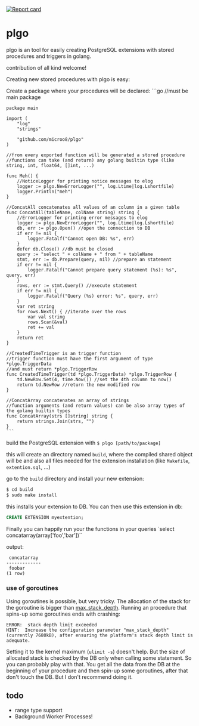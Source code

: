 [![Report card](http://goreportcard.com/badge/microo8/plgo)](http://goreportcard.com/report/microo8/plgo)

# plgo
plgo is an tool for easily creating PostgreSQL extensions with stored procedures and triggers in golang.

contribution of all kind welcome!

Creating new stored procedures with plgo is easy:

Create a package where your procedures will be declared:
    ```go
    //must be main package

    package main

    import (
    	"log"
    	"strings"

    	"github.com/microo8/plgo"
    )

    //from every exported function will be generated a stored procedure
    //functions can take (and return) any golang builtin type (like string, int, float64, []int, ...)

    func Meh() {
        //NoticeLogger for printing notice messages to elog
    	logger := plgo.NewErrorLogger("", log.Ltime|log.Lshortfile)
    	logger.Println("meh")
    }

    //ConcatAll concatenates all values of an column in a given table
    func ConcatAll(tableName, colName string) string {
        //ErrorLogger for printing error messages to elog
    	logger := plgo.NewErrorLogger("", log.Ltime|log.Lshortfile)
    	db, err := plgo.Open() //open the connection to DB
    	if err != nil {
    		logger.Fatalf("Cannot open DB: %s", err)
    	}
    	defer db.Close() //db must be closed
    	query := "select " + colName + " from " + tableName
    	stmt, err := db.Prepare(query, nil) //prepare an statement
    	if err != nil {
    		logger.Fatalf("Cannot prepare query statement (%s): %s", query, err)
    	}
    	rows, err := stmt.Query() //execute statement
    	if err != nil {
    		logger.Fatalf("Query (%s) error: %s", query, err)
    	}
    	var ret string
    	for rows.Next() { //iterate over the rows
    		var val string
    		rows.Scan(&val)
    		ret += val
    	}
    	return ret
    }

    //CreatedTimeTrigger is an trigger function
    //trigger function must have the first argument of type *plgo.TriggerData
    //and must return *plgo.TriggerRow
    func CreatedTimeTrigger(td *plgo.TriggerData) *plgo.TriggerRow {
        td.NewRow.Set(4, time.Now()) //set the 4th column to now()
    	return td.NewRow //return the new modified row
    }

    //ConcatArray concatenates an array of strings
    //function arguments (and return values) can be also array types of the golang builtin types
    func ConcatArray(strs []string) string {
    	return strings.Join(strs, "")
    }
    ```

build the PostgreSQL extension with `$ plgo [path/to/package]`

this will create an directory named `build`, where the compiled shared object will be and also all files needed for the extension installation (like `Makefile`, `extention.sql`, ...)

go to the `build` directory and install your new extension:
```bash
$ cd build
$ sudo make install
```

this installs your extension to DB. You can then use this extension in db:

```sql
CREATE EXTENSION myextention;
```

Finally you can happily run your the functions in your queries `select concatarray(array['foo','bar'])``

output:
```
 concatarray
-------------
 foobar
(1 row)
```

### use of goroutines

Using goroutines is possible, but very tricky. The allocation of the stack for the goroutine is bigger than [max_stack_depth](https://www.postgresql.org/docs/current/static/runtime-config-resource.html). Running an procedure that spins-up some goroutines ends with crashing:

```
ERROR:  stack depth limit exceeded
HINT:  Increase the configuration parameter "max_stack_depth" (currently 7680kB), after ensuring the platform's stack depth limit is adequate.
```

Setting it to the kernel maximum (`ulimit -s`) doesn't help.
But the size of allocated stack is checked by the DB only when calling some statement. So you can probably play with that. You get all the data from the DB at the beginning of your procedure and then spin-up some goroutines, after that don't touch the DB. But I don't recommend doing it.

## todo

- range type support
- Background Worker Processes!
